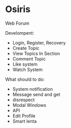 # Osiris
Web Forum

Develompent:
- Login, Register, Recovery
- Create Topic
- View Topics In Section
- Comment Topic
- Like system
- Watch System

What should to do:
- System notification
- Message send and get
- disrespect
- Modal Windows
- API 
- Edit Profile
- Smart lenta

